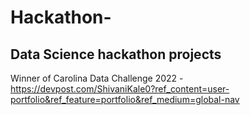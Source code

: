 # Hackathon-
## Data Science hackathon projects 
Winner of Carolina Data Challenge 2022 - https://devpost.com/ShivaniKale0?ref_content=user-portfolio&ref_feature=portfolio&ref_medium=global-nav
